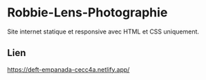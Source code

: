 # Robbie-Lens-Photographie

Site internet statique et responsive avec HTML et CSS uniquement.

## Lien

https://deft-empanada-cecc4a.netlify.app/
